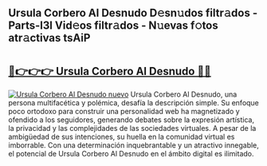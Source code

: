 ## Ursula Corbero Al Desnudo D𝚎sn𝚞dos filtr𝚊dos - Parts-l3l Vid𝚎os filtr𝚊dos - N𝚞evas f𝚘tos atr𝚊ctivas tsAiP

# <h2><a href="http://mb0vhvl.tromn.icu/?c=Ursula+Corbero+Al+Desnudo">🔗👉👉👉 Ursula Corbero Al Desnudo 🔗🔗</a></h2>

[![Ursula Corbero Al Desnudo nuevo](https://i.imgur.com/pEAQMta.gif)](http://mb0vhvl.tromn.icu/?c=Ursula+Corbero+Al+Desnudo)
Ursula Corbero Al Desnudo, una persona multifacética y polémica, desafía la descripción simple. Su enfoque poco ortodoxo para construir una personalidad web ha magnetizado y ofendido a los seguidores, generando debates sobre la expresión artística, la privacidad y las complejidades de las sociedades virtuales. A pesar de la ambigüedad de sus intenciones, su huella en la comunidad virtual es imborrable. Con una determinación inquebrantable y un atractivo innegable, el potencial de Ursula Corbero Al Desnudo en el ámbito digital es ilimitado.
